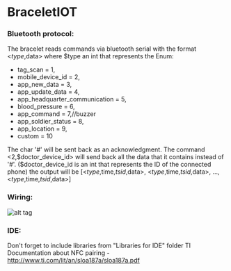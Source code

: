 # BraceletIOT

### Bluetooth protocol:
The bracelet reads commands via bluetooth serial with the format <$type,$data>
where $type an int that represents the Enum:
- tag_scan = 1,
- mobile_device_id = 2,
- app_new_data = 3,
- app_update_data = 4,
- app_headquarter_communication = 5,
- blood_pressure = 6,
- app_command = 7,//buzzer
- app_soldier_status = 8,
- app_location = 9,
- custom = 10

The char '#' will be sent back as an acknowledgment.
The command <2,$doctor_device_id> will send back all the data that it contains instead of '#'.
($doctor_device_id is an int that represents the ID of the connected phone)
the output will be [<$type,$time,$tsid,$data>, <$type,$time,$tsid,$data>, ..., <$type,$time,$tsid,$data>]
### Wiring:
![alt tag](https://raw.githubusercontent.com/ValkA/BraceletIOT/master/Bracelet_Arduino/bracelet_bb.png)

### IDE:
Don't forget to include libraries from "Libraries for IDE" folder
TI Documentation about NFC pairing - http://www.ti.com/lit/an/sloa187a/sloa187a.pdf
